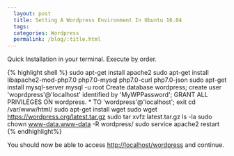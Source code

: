 ```yaml
---
  layout: post
  title: Setting A Wordpress Environment In Ubuntu 16.04
  tags: 
  categories: Wordpress
  permalink: /blog/:title.html
---
```


Quick Installation in your terminal. Execute by order.

{% highlight shell %}
sudo apt-get install apache2
sudo apt-get install libapache2-mod-php7.0 php7.0-mysql php7.0-curl php7.0-json
sudo apt-get install mysql-server
mysql -u root
Create database wordpress;
create user 'woprdpress'@'localhost' identified by 'MyWPPassword';
GRANT ALL PRIVILEGES ON wordpress. * TO 'wordpress'@'localhost';
exit
cd /var/www/html/
sudo apt-get install wget
sudo wget https://wordpress.org/latest.tar.gz
sudo tar xvfz latest.tar.gz
ls -la
sudo chown www-data.www-data -R wordpress/
sudo service apache2 restart
{% endhighlight%}

You should now be able to access [http://localhost/wordpress](http://localhost/wordress) and continue.